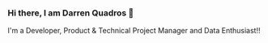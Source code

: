 ### Hi there, I am Darren Quadros 👋

I'm a Developer, Product & Technical Project Manager and Data Enthusiast!!

<!--
**smartydarren/smartydarren** is a ✨ _special_ ✨ repository because its `README.md` (this file) appears on your GitHub profile.

Here are some ideas to get you started:

- 🔭 I’m currently working on DataLakes & Analytics
- 🌱 I’m currently learning Superset Apache, python
- 👯 I’m looking to collaborate on Project & Product management
- 🤔 I’m looking for help with ...
- 💬 Ask me about ...
- 📫 How to reach me: ...
- 😄 Pronouns: ...
- ⚡ Fun fact: ...
-->
